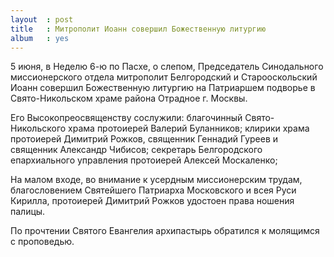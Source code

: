 ```yaml
---
layout  : post
title   : Митрополит Иоанн совершил Божественную литургию
album   : yes
---
```

5 июня, в Неделю 6-ю по Пасхе, о слепом, Председатель Синодального миссионерского отдела митрополит Белгородский и Старооскольский Иоанн совершил Божественную литургию на Патриаршем подворье в Свято-Никольском храме района Отрадное г. Москвы.

Его Высокопреосвященству сослужили: благочинный Свято-Никольского храма протоиерей Валерий Буланников; клирики храма протоиерей Димитрий Рожков, священник Геннадий Гуреев и священник Александр Чибисов; секретарь Белгородского епархиального управления протоиерей Алексей Москаленко; 

На малом входе, во внимание к усердным миссионерским трудам, благословением Святейшего Патриарха Московского и всея Руси Кирилла, протоиерей Димитрий Рожков удостоен права ношения палицы.

По прочтении Святого Евангелия архипастырь обратился к молящимся с проповедью.  
